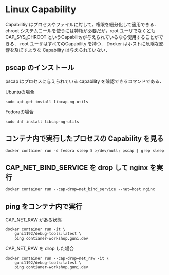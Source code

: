 # Linux Capability

Capabilitiy はプロセスやファイルに対して，権限を細分化して適用できる．
chroot システムコールを使うには特権が必要だが，root ユーザでなくとも CAP_SYS_CHROOT というCapabilityが与えられているなら使用することができる．
root ユーザはすべてのCapability を持つ．
Docker はホストに危険な影響を及ぼすような Capability は与えられていない．

## pscap のインストール

pscap はプロセスに与えられている capability を確認できるコマンドである．

Ubuntuの場合
```
sudo apt-get install libcap-ng-utils
```

Fedoraの場合
```
sudo dnf install libcap-ng-utils
```


## コンテナ内で実行したプロセスの Capability を見る

```
docker container run -d fedora sleep 5 >/dev/null; pscap | grep sleep
```


## CAP_NET_BIND_SERVICE を drop して nginx を実行

```
docker container run --cap-drop=net_bind_service --net=host nginx
```


## ping をコンテナ内で実行

CAP_NET_RAW がある状態
```
docker container run -it \
    guni1192/debug-tools:latest \
    ping contianer-workshop.guni.dev
```

CAP_NET_RAW を drop した場合
```
docker container run --cap-drop=net_raw -it \
    guni1192/debug-tools:latest \
    ping contianer-workshop.guni.dev
```

